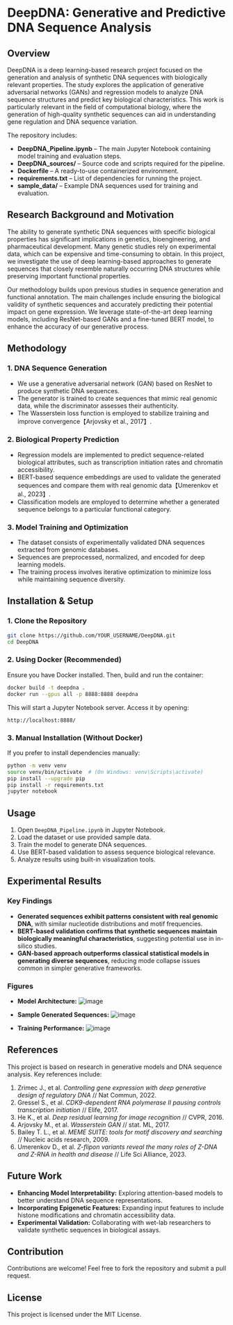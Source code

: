 # DeepDNA: Generative and Predictive DNA Sequence Analysis

## Overview
DeepDNA is a deep learning-based research project focused on the generation and analysis of synthetic DNA sequences with biologically relevant properties. The study explores the application of generative adversarial networks (GANs) and regression models to analyze DNA sequence structures and predict key biological characteristics. This work is particularly relevant in the field of computational biology, where the generation of high-quality synthetic sequences can aid in understanding gene regulation and DNA sequence variation.

The repository includes:
- **DeepDNA_Pipeline.ipynb** – The main Jupyter Notebook containing model training and evaluation steps.
- **DeepDNA_sources/** – Source code and scripts required for the pipeline.
- **Dockerfile** – A ready-to-use containerized environment.
- **requirements.txt** – List of dependencies for running the project.
- **sample_data/** – Example DNA sequences used for training and evaluation.

## Research Background and Motivation
The ability to generate synthetic DNA sequences with specific biological properties has significant implications in genetics, bioengineering, and pharmaceutical development. Many genetic studies rely on experimental data, which can be expensive and time-consuming to obtain. In this project, we investigate the use of deep learning-based approaches to generate sequences that closely resemble naturally occurring DNA structures while preserving important functional properties. 

Our methodology builds upon previous studies in sequence generation and functional annotation. The main challenges include ensuring the biological validity of synthetic sequences and accurately predicting their potential impact on gene expression. We leverage state-of-the-art deep learning models, including ResNet-based GANs and a fine-tuned BERT model, to enhance the accuracy of our generative process.

## Methodology
### 1. DNA Sequence Generation
- We use a generative adversarial network (GAN) based on ResNet to produce synthetic DNA sequences.
- The generator is trained to create sequences that mimic real genomic data, while the discriminator assesses their authenticity.
- The Wasserstein loss function is employed to stabilize training and improve convergence【Arjovsky et al., 2017】.

### 2. Biological Property Prediction
- Regression models are implemented to predict sequence-related biological attributes, such as transcription initiation rates and chromatin accessibility.
- BERT-based sequence embeddings are used to validate the generated sequences and compare them with real genomic data【Umerenkov et al., 2023】.
- Classification models are employed to determine whether a generated sequence belongs to a particular functional category.

### 3. Model Training and Optimization
- The dataset consists of experimentally validated DNA sequences extracted from genomic databases.
- Sequences are preprocessed, normalized, and encoded for deep learning models.
- The training process involves iterative optimization to minimize loss while maintaining sequence diversity.

## Installation & Setup

### 1. Clone the Repository
```bash
git clone https://github.com/YOUR_USERNAME/DeepDNA.git
cd DeepDNA
```

### 2. Using Docker (Recommended)
Ensure you have Docker installed. Then, build and run the container:
```bash
docker build -t deepdna .
docker run --gpus all -p 8888:8888 deepdna
```
This will start a Jupyter Notebook server. Access it by opening:
```
http://localhost:8888/
```

### 3. Manual Installation (Without Docker)
If you prefer to install dependencies manually:
```bash
python -m venv venv
source venv/bin/activate  # (On Windows: venv\Scripts\activate)
pip install --upgrade pip
pip install -r requirements.txt
jupyter notebook
```

## Usage
1. Open `DeepDNA_Pipeline.ipynb` in Jupyter Notebook.
2. Load the dataset or use provided sample data.
3. Train the model to generate DNA sequences.
4. Use BERT-based validation to assess sequence biological relevance.
5. Analyze results using built-in visualization tools.

## Experimental Results
### Key Findings
- **Generated sequences exhibit patterns consistent with real genomic DNA**, with similar nucleotide distributions and motif frequencies.
- **BERT-based validation confirms that synthetic sequences maintain biologically meaningful characteristics**, suggesting potential use in in-silico studies.
- **GAN-based approach outperforms classical statistical models in generating diverse sequences**, reducing mode collapse issues common in simpler generative frameworks.

### Figures
- **Model Architecture:** ![image](https://github.com/user-attachments/assets/313659c8-7552-4b2b-a1e5-4a7fd523f90c)


- **Sample Generated Sequences:** ![image](https://github.com/user-attachments/assets/77e7fdbc-8bf8-45a1-a548-7f5a2535ad28)


- **Training Performance:** ![image](https://github.com/user-attachments/assets/5705bd47-c975-4b51-9ce4-1e86ccdc69ad)


## References
This project is based on research in generative models and DNA sequence analysis. Key references include:
1. Zrimec J., et al. *Controlling gene expression with deep generative design of regulatory DNA* // Nat Commun, 2022.
2. Gressel S., et al. *CDK9-dependent RNA polymerase II pausing controls transcription initiation* // Elife, 2017.
3. He K., et al. *Deep residual learning for image recognition* // CVPR, 2016.
4. Arjovsky M., et al. *Wasserstein GAN* // stat. ML, 2017.
5. Bailey T. L., et al. *MEME SUITE: tools for motif discovery and searching* // Nucleic acids research, 2009.
6. Umerenkov D., et al. *Z-flipon variants reveal the many roles of Z-DNA and Z-RNA in health and disease* // Life Sci Alliance, 2023.

## Future Work
- **Enhancing Model Interpretability:** Exploring attention-based models to better understand DNA sequence representations.
- **Incorporating Epigenetic Features:** Expanding input features to include histone modifications and chromatin accessibility data.
- **Experimental Validation:** Collaborating with wet-lab researchers to validate synthetic sequences in biological assays.

## Contribution
Contributions are welcome! Feel free to fork the repository and submit a pull request.

## License
This project is licensed under the MIT License.
